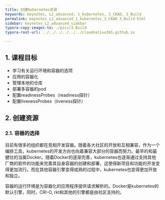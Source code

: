 ```yaml
---
title: 创建Kubernetes资源
keywords: keynotes, L2_advanced, 1_kubernetes, 3_CKAD, 3_Build
permalink: keynotes_L2_advanced_1_kubernetes_3_CKAD_3_Build.html
sidebar: keynotes_L2_advanced_sidebar
typora-copy-images-to: ./pics/3_Build
typora-root-url: ../../../../../../cloudnative365.github.io

---
```


## 1. 课程目标

- 学习有关运行环境和容器的选项
- 应用的容器化
- 管理本地的仓库
- 部署多容器的pod
- 配置readinessProbes（readiness探针）
- 配置livenessProbes（liveness探针）

## 2. 创建资源

### 2.1. 容器的选择

目前有很多的组织都在竞相开发容器。随着各大社区的开放和互相兼容，作为一个编排工具，kubernetes的开发方向也向着兼容大部分的容器而努力。最早的和最健壮的当属Docker。随着Docker的逐渐完善，kubernetes也逐渐通过支持其他厂商的软件的功能来完善其自身容器的创建和部署，这使得新项目和功能的开发变得更加流行。而在其他容器引擎变得成熟的过程中，kubernetes也变得更加开放和独立。

容器的运行环境是为容器化的应用程序提供请求解析的。Docker是kubernetes的默认引擎，同时，CRI-O, rkt和其他的引擎都是由社区支持的。

